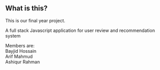 ## What is this?
This is our final year project.

A full stack Javascript application for user review and recommendation system

Members are:\
  Bayjid Hossain\
  Arif Mahmud\
  Ashiqur Rahman



